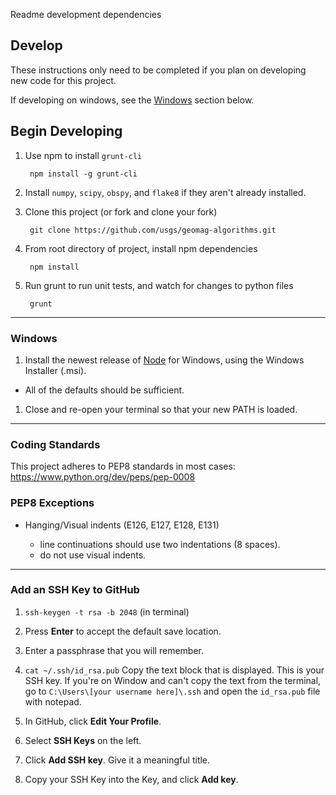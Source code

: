 Readme development dependencies

## Develop ##

These instructions only need to be completed if you plan on developing new
code for this project.

If developing on windows, see the [Windows](#windows) section below.

Begin Developing
----------------

1. Use npm to install `grunt-cli`

        npm install -g grunt-cli

2. Install `numpy`, `scipy`, `obspy`, and `flake8` if they aren't already
   installed.

3. Clone this project (or fork and clone your fork)

        git clone https://github.com/usgs/geomag-algorithms.git

4. From root directory of project, install npm dependencies

        npm install

5. Run grunt to run unit tests, and watch for changes to python files

        grunt


---
### Windows ###

1. Install the newest release of [Node][] for Windows, using the Windows
   Installer (.msi).
  - All of the defaults should be sufficient.

1. Close and re-open your terminal so that your new PATH is loaded.

[Node]: http://nodejs.org/download/


---
### Coding Standards ###

This project adheres to PEP8 standards in most cases:
    https://www.python.org/dev/peps/pep-0008

### PEP8 Exceptions ###

- Hanging/Visual indents (E126, E127, E128, E131)

    - line continuations should use two indentations (8 spaces).
    - do not use visual indents.


---
### Add an SSH Key to GitHub ###

1. `ssh-keygen -t rsa -b 2048` (in terminal)

2. Press **Enter** to accept the default save location.

3. Enter a passphrase that you will remember.

4. `cat ~/.ssh/id_rsa.pub`
   Copy the text block that is displayed.
   This is your SSH key.
   If you're on Window and can't copy the text from the terminal, go
   to `C:\Users\[your username here]\.ssh` and open the `id_rsa.pub` file
   with notepad.

5. In GitHub, click **Edit Your Profile**.

6. Select **SSH Keys** on the left.

7. Click **Add SSH key**. Give it a meaningful title.

8. Copy your SSH Key into the Key, and click **Add key**.

